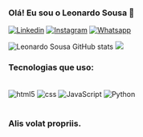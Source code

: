 ### Olá! Eu sou o Leonardo Sousa 🤖

[![Linkedin](https://img.shields.io/badge/LinkedIn-0077B5?style=for-the-badge&logo=linkedin&logoColor=white
)](https://www.linkedin.com/in/leonardoSS2)
[![Instagram](https://img.shields.io/badge/Instagram-E4405F?style=for-the-badge&logo=instagram&logoColor=white
)](https://instragram.com/leonardo_2s)
[![Whatsapp](https://img.shields.io/badge/WhatsApp-25D366?style=for-the-badge&logo=whatsapp&logoColor=white
)](https://wa.me/5585997875177)

![Leonardo Sousa GitHub stats](https://github-readme-stats.vercel.app/api?username=LeonardoSSm&show_icons=true&theme=dark)
<img src="https://github-readme-stats.anuraghazra1.vercel.app/api/top-langs/?username=LeonardoSSm&layout=compact&theme=dark" />

### Tecnologias que uso:

<div style="display: inline_block"><br/>
    <img align="center" alt="html5" src="https://img.shields.io/badge/HTML5-E34F26?style=for-the-badge&logo=html5&logoColor=white">
    <img align="center" alt="css" src="https://img.shields.io/badge/CSS3-1572B6?style=for-the-badge&logo=css3&logoColor=white">
    <img align="center" alt="JavaScript" src="https://img.shields.io/badge/JavaScript-F7DF1E?style=for-the-badge&logo=javascript&logoColor=black">
    <img align="center" alt="Python" src="https://img.shields.io/badge/Python-14354C?style=for-the-badge&logo=python&logoColor=white">
</div></br>

### Alis volat propriis.
